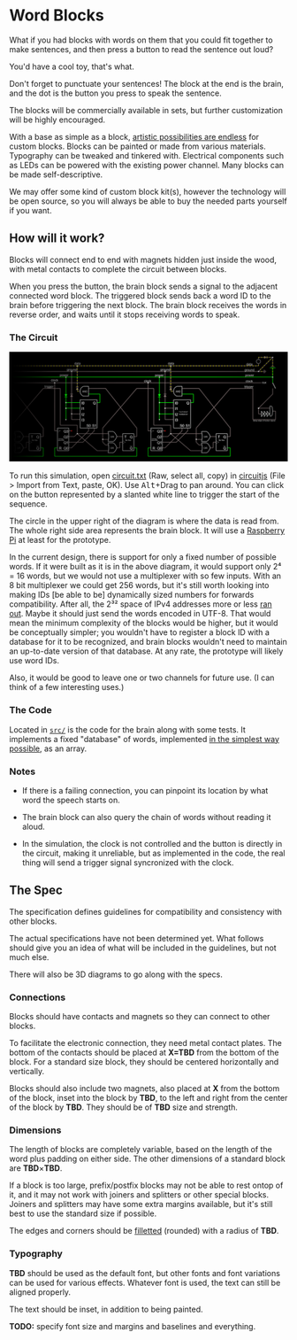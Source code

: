 # Word Blocks

What if you had blocks with words on them that you could fit together to make sentences, and then press a button to read the sentence out loud?

You'd have a cool toy, that's what.

Don't forget to punctuate your sentences!
The block at the end is the brain,
and the dot is the button you press to speak the sentence.

The blocks will be commercially available in sets,
but further customization will be highly encouraged.

With a base as simple as a block, [artistic possibilities are endless](BLOCK-IDEAS.md) for custom blocks.
Blocks can be painted or made from various materials.
Typography can be tweaked and tinkered with.
Electrical components such as LEDs can be powered with the existing power channel.
Many blocks can be made self-descriptive.

We may offer some kind of custom block kit(s),
however the technology will be open source,
so you will always be able to buy the needed parts yourself if you want.


## How will it work?

Blocks will connect end to end with magnets hidden just inside the wood,
with metal contacts to complete the circuit between blocks.

When you press the button,
the brain block sends a signal to the adjacent connected word block.
The triggered block sends back a word ID to the brain
before triggering the next block.
The brain block receives the words in reverse order,
and waits until it stops receiving words to speak.


### The Circuit

![A circuit of a few blocks chained together](circuit.png)

To run this simulation, open [circuit.txt](./circuit.txt) (Raw, select all, copy) in [circuitjs][] (File > Import from Text, paste, OK).
Use <kbd>Alt</kbd>+Drag to pan around.
You can click on the button represented by a slanted white line to trigger the start of the sequence.

The circle in the upper right of the diagram is where the data is read from.
The whole right side area represents the brain block.
It will use a [Raspberry Pi][] at least for the prototype.

In the current design, there is support for only a fixed number of possible words.
If it were built as it is in the above diagram, it would support only 2⁴ = 16 words, but we would not use a multiplexer with so few inputs.
With an 8 bit multiplexer we could get 256 words,
but it's still worth looking into making IDs [be able to be] dynamically sized numbers for forwards compatibility.
After all, the 2³² space of IPv4 addresses more or less [ran out][IPv4 exhaustion].
Maybe it should just send the words encoded in UTF-8.
That would mean the minimum complexity of the blocks would be higher, but it would be conceptually simpler; you wouldn't have to register a block ID with a database for it to be recognized, and brain blocks wouldn't need to maintain an up-to-date version of that database.
At any rate, the prototype will likely use word IDs.

Also, it would be good to leave one or two channels for future use.
(I can think of a few interesting uses.)


### The Code

Located in [`src/`](src/) is the code for the brain along with some tests.
It implements a fixed "database" of words, implemented [in the simplest way possible][], as an array.


### Notes

* If there is a failing connection, you can pinpoint its location by what word the speech starts on.

* The brain block can also query the chain of words without reading it aloud.

* In the simulation, the clock is not controlled and the button is directly in the circuit, making it unreliable, but as implemented in the code, the real thing will send a trigger signal syncronized with the clock.

<!--
* How can prefix/postfix blocks overlap the preceding block to counteract word spacing (and maybe sometimes overlap a letter)?
    * If we assume all blocks are the same height, it can simply fixedly stick out.
    * We could sacrifice equal left/right padding on the blocks,
      but if we want to do both postfixes and postfixes,
      I don't think that would work
    * It could flip over mechanically when connected via a button on the connecting side.
      I don't know how exactly it would appear when not flipped over onto a block.
    * Instead of flipping it could jump up and slide over.
    * It could be on an up/down slider, then it could settle on any block (as reasonably sized as any of the other ideas).
      It might be more likely to break (than if fixed),
      but it's simpler than flipping or jump-sliding.

* There can be speech synthesis easter eggs. :)

* We definitely need to test to make sure the electrical connections are safe, first with a multimeter, then by touch (but I feel like it shouldn't be a problem)

* We plan to file for an [open patent][].
-->


## The Spec

The specification defines guidelines for compatibility and consistency with other blocks.

The actual specifications have not been determined yet.
What follows should give you an idea of what will be included in the guidelines, but not much else.

There will also be 3D diagrams to go along with the specs.
<!-- Can they be interactive?
Like maybe with https://help.github.com/articles/3d-file-viewer/
I guess the spec just needs to be on a web page
That's fine
-->


### Connections

Blocks should have contacts and magnets so they can connect to other blocks.

To facilitate the electronic connection, they need metal contact plates.
The bottom of the contacts should be placed at **X=TBD** from the bottom of the block.
For a standard size block, they should be centered horizontally and vertically.
<!-- For a non-standard block, it should probably be based on the typographical center line if there is one -->

Blocks should also include two magnets, also placed at **X** from the bottom of the block, inset into the block by **TBD**, to the left and right from the center of the block by **TBD**.
They should be of **TBD** size and strength.


<!-- TODO: specify electronics related stuff in a section -->


### Dimensions

The length of blocks are completely variable,
based on the length of the word plus padding on either side.
The other dimensions of a standard block are **TBD**×**TBD**.

If a block is too large, prefix/postfix blocks may not be able to rest ontop of it, and it may not work with joiners and splitters or other special blocks.
Joiners and splitters may have some extra margins available, but it's still best to use the standard size if possible.

The edges and corners should be [filletted][fillet] (rounded) with a radius of **TBD**.


### Typography

**TBD** should be used as the default font, but other fonts and font variations can be used for various effects.
Whatever font is used, the text can still be aligned properly.

The text should be inset, in addition to being painted.

**TODO:** specify font size and margins and baselines and everything.


[in the simplest way possible]: http://c2.com/cgi/wiki?DoTheSimplestThingThatCouldPossiblyWork
[Raspberry Pi]: https://www.raspberrypi.org/
[circuitjs]: http://www.falstad.com/circuit/circuitjs.html
[IPv4 exhaustion]: https://en.wikipedia.org/wiki/IPv4#Address_space_exhaustion
[open patent]: https://en.wikipedia.org/wiki/Open_patent
[fillet]: https://en.wikipedia.org/wiki/Fillet_(mechanics)
